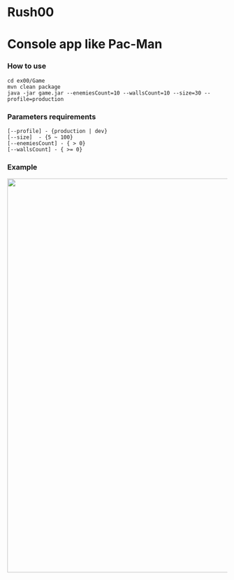 # Rush00

# Console app like Pac-Man

### How to use

```
cd ex00/Game
mvn clean package
java -jar game.jar --enemiesCount=10 --wallsCount=10 --size=30 --profile=production
```

### Parameters requirements

```
[--profile] - {production | dev}
[--size]  - {5 ~ 100}
[--enemiesCount] - { > 0}
[--wallsCount] - { >= 0}
```

### Example

<div id="header" align="center">
  <img src="https://user-images.githubusercontent.com/93244882/180753784-d24f611f-8242-43b9-864d-b3bf030aa939.png" width="900"/>
</div>

